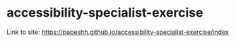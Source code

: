 # accessibility-specialist-exercise

Link to site: https://papeshh.github.io/accessibility-specialist-exercise/index
